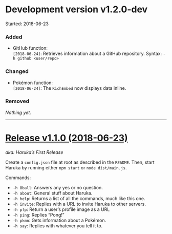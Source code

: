 # Development version v1.2.0-dev
Started: 2018-06-23

### Added
- GitHub function:  
    `[2018-06-24]`: Retrieves information about a GitHub repository.
    Syntax: `-h github <user/repo>`

### Changed
- Pokémon function:  
    `[2018-06-24]`: The `RichEmbed` now displays data inline.


### Removed
_Nothing yet._
___

# [Release v1.1.0 (2018-06-23)](https://github.com/MindfulMinun/discord-haruka/releases/tag/v1.1.0)
_aka: Haruka’s First Release_

Create a `config.json` file at root as described in the `README`. Then, start Haruka by running either `npm start` or `node dist/main.js`.

Commands:
- `-h 8ball`: Answers any yes or no question.
- `-h about`: General stuff about Haruka.
- `-h help`: Returns a list of all the commands, much like this one.
- `-h invite`: Replies with a URL to invite Haruka to other servers.
- `-h pfp`: Return a user’s profile image as a URL
- `-h ping`: Replies “Pong!”
- `-h pkmn`: Gets information about a Pokémon.
- `-h say`: Replies with whatever you tell it to.
